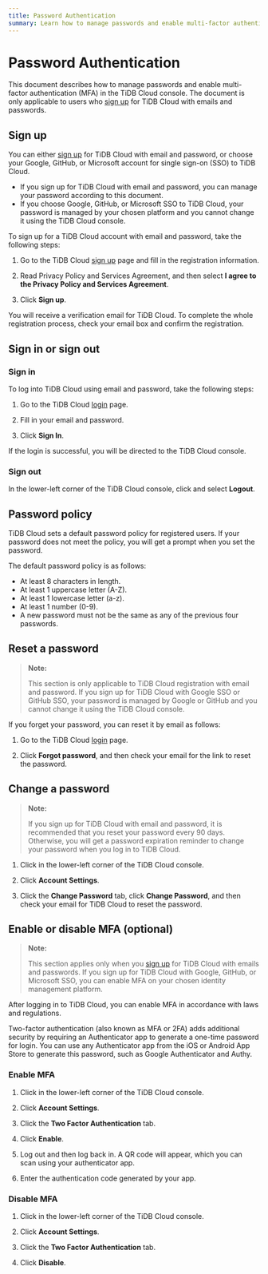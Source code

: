 ```yaml
---
title: Password Authentication
summary: Learn how to manage passwords and enable multi-factor authentication (MFA) in the TiDB Cloud console.
---
```


# Password Authentication

This document describes how to manage passwords and enable multi-factor authentication (MFA) in the TiDB Cloud console. The document is only applicable to users who [sign up](https://tidbcloud.com/free-trial) for TiDB Cloud with emails and passwords.

## Sign up

You can either [sign up](https://tidbcloud.com/free-trial) for TiDB Cloud with email and password, or choose your Google, GitHub, or Microsoft account for single sign-on (SSO) to TiDB Cloud.

- If you sign up for TiDB Cloud with email and password, you can manage your password according to this document.
- If you choose Google, GitHub, or Microsoft SSO to TiDB Cloud, your password is managed by your chosen platform and you cannot change it using the TiDB Cloud console.

To sign up for a TiDB Cloud account with email and password, take the following steps:

1. Go to the TiDB Cloud [sign up](https://tidbcloud.com/free-trial) page and fill in the registration information.

2. Read Privacy Policy and Services Agreement, and then select **I agree to the Privacy Policy and Services Agreement**.

3. Click **Sign up**.

You will receive a verification email for TiDB Cloud. To complete the whole registration process, check your email box and confirm the registration.

## Sign in or sign out

### Sign in

To log into TiDB Cloud using email and password, take the following steps:

1. Go to the TiDB Cloud [login](https://tidbcloud.com/) page.

2. Fill in your email and password.

3. Click **Sign In**.

If the login is successful, you will be directed to the TiDB Cloud console.

### Sign out

In the lower-left corner of the TiDB Cloud console, click <MDSvgIcon name="icon-top-account-settings" /> and select **Logout**.

## Password policy

TiDB Cloud sets a default password policy for registered users. If your password does not meet the policy, you will get a prompt when you set the password.

The default password policy is as follows:

- At least 8 characters in length.
- At least 1 uppercase letter (A-Z).
- At least 1 lowercase letter (a-z).
- At least 1 number (0-9).
- A new password must not be the same as any of the previous four passwords.

## Reset a password

> **Note:**
>
> This section is only applicable to TiDB Cloud registration with email and password. If you sign up for TiDB Cloud with Google SSO or GitHub SSO, your password is managed by Google or GitHub and you cannot change it using the TiDB Cloud console.

If you forget your password, you can reset it by email as follows:

1. Go to the TiDB Cloud [login](https://tidbcloud.com/) page.

2. Click **Forgot password**, and then check your email for the link to reset the password.

## Change a password

> **Note:**
>
> If you sign up for TiDB Cloud with email and password, it is recommended that you reset your password every 90 days. Otherwise, you will get a password expiration reminder to change your password when you log in to TiDB Cloud.

1. Click <MDSvgIcon name="icon-top-account-settings" /> in the lower-left corner of the TiDB Cloud console.

2. Click **Account Settings**.

3. Click the **Change Password** tab, click **Change Password**, and then check your email for TiDB Cloud to reset the password.

## Enable or disable MFA (optional)

> **Note:**
>
> This section applies only when you [sign up](https://tidbcloud.com/free-trial) for TiDB Cloud with emails and passwords. If you sign up for TiDB Cloud with Google, GitHub, or Microsoft SSO, you can enable MFA on your chosen identity management platform.

After logging in to TiDB Cloud, you can enable MFA in accordance with laws and regulations.

Two-factor authentication (also known as MFA or 2FA) adds additional security by requiring an Authenticator app to generate a one-time password for login. You can use any Authenticator app from the iOS or Android App Store to generate this password, such as Google Authenticator and Authy.

### Enable MFA

1. Click <MDSvgIcon name="icon-top-account-settings" /> in the lower-left corner of the TiDB Cloud console.

2. Click **Account Settings**.

3. Click the **Two Factor Authentication** tab.

4. Click **Enable**.

5. Log out and then log back in. A QR code will appear, which you can scan using your authenticator app.

6. Enter the authentication code generated by your app.

### Disable MFA

1. Click <MDSvgIcon name="icon-top-account-settings" /> in the lower-left corner of the TiDB Cloud console.

2. Click **Account Settings**.

3. Click the **Two Factor Authentication** tab.

4. Click **Disable**.
